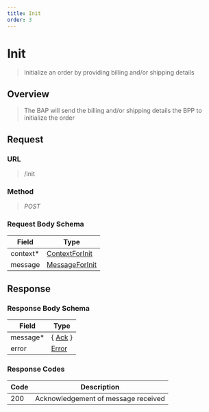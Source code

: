```yaml
---
title: Init
order: 3
---
```


# Init

> Initialize an order by providing billing and/or shipping details

## Overview

> The BAP will send the billing and/or shipping details the BPP to initialize
> the order

## Request

### URL

> /init

### Method

> _POST_

### Request Body Schema

| **Field** | **Type**                                                                |
| --------- | ----------------------------------------------------------------------- |
| context\* | [ContextForInit](/reference/0.9.3/core/schema-reference/contextforinit) |
| message   | [MessageForInit](/reference/0.9.3/core/schema-reference/messageforinit) |

## Response

### Response Body Schema

| **Field** | **Type**                                              |
| --------- | ----------------------------------------------------- |
| message\* | { [Ack](/reference/0.9.3/core/schema-reference/ack) } |
| error     | [Error](/reference/0.9.3/core/schema-reference/error) |

### Response Codes

| **Code** | **Description**                     |
| -------- | ----------------------------------- |
| 200      | Acknowledgement of message received |
